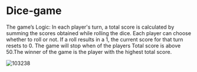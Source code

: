 # Dice-game
The game’s Logic:
In each player's turn, a total score is calculated by summing the scores obtained while rolling the dice. Each player can choose whether to roll or not. If a roll results in a 1, the current score for that turn resets to 0. The game will stop when of the players Total score is above 50.The winner of the game is the player with the highest total score.

![103238](https://github.com/MayssaBa/Dice-game/assets/134928256/638a48dd-705a-40b0-9b2c-c9e39cd3a7d1)
